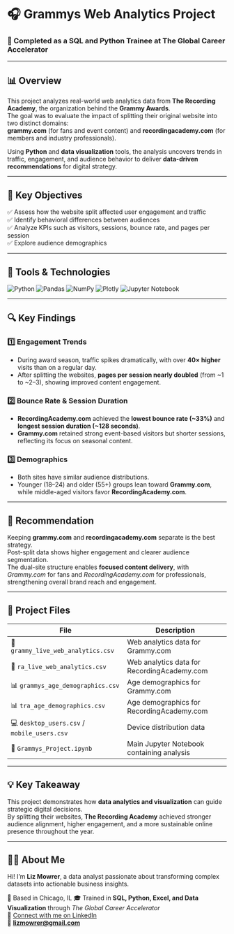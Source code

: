 # 🎧 Grammys Web Analytics Project  

### 🏫 Completed as a **SQL and Python Trainee** at The Global Career Accelerator

---

## 📊 Overview  
This project analyzes real-world web analytics data from **The Recording Academy**, the organization behind the **Grammy Awards**.  
The goal was to evaluate the impact of splitting their original website into two distinct domains:  
**grammy.com** (for fans and event content) and **recordingacademy.com** (for members and industry professionals).  

Using **Python** and **data visualization** tools, the analysis uncovers trends in traffic, engagement, and audience behavior to deliver **data-driven recommendations** for digital strategy.  

---

## 🧠 Key Objectives  
✅ Assess how the website split affected user engagement and traffic  
✅ Identify behavioral differences between audiences  
✅ Analyze KPIs such as visitors, sessions, bounce rate, and pages per session  
✅ Explore audience demographics 

---

## 🧰 Tools & Technologies  

![Python](https://img.shields.io/badge/Python-3776AB?logo=python&logoColor=white)
![Pandas](https://img.shields.io/badge/Pandas-150458?logo=pandas&logoColor=white)
![NumPy](https://img.shields.io/badge/NumPy-013243?logo=numpy&logoColor=white)
![Plotly](https://img.shields.io/badge/Plotly-3F4F75?logo=plotly&logoColor=white)
![Jupyter Notebook](https://img.shields.io/badge/Jupyter-F37626?logo=jupyter&logoColor=white)

---

## 🔍 Key Findings  

### 1️⃣ Engagement Trends  
- During award season, traffic spikes dramatically, with over **40× higher** visits than on a regular day.  
- After splitting the websites, **pages per session nearly doubled** (from ~1 to ~2–3), showing improved content engagement.  

### 2️⃣ Bounce Rate & Session Duration  
- **RecordingAcademy.com** achieved the **lowest bounce rate (~33%)** and **longest session duration (~128 seconds)**.  
- **Grammy.com** retained strong event-based visitors but shorter sessions, reflecting its focus on seasonal content.  

### 3️⃣ Demographics  
- Both sites have similar audience distributions.  
- Younger (18–24) and older (55+) groups lean toward **Grammy.com**, while middle-aged visitors favor **RecordingAcademy.com**.  

---

## 🧾 Recommendation  
Keeping **grammy.com** and **recordingacademy.com** separate is the best strategy.  
Post-split data shows higher engagement and clearer audience segmentation.  
The dual-site structure enables **focused content delivery**, with *Grammy.com* for fans and *RecordingAcademy.com* for professionals, strengthening overall brand reach and engagement.  

---

## 📂 Project Files  

| File | Description |
|------|--------------|
| 📄 `grammy_live_web_analytics.csv` | Web analytics data for Grammy.com |
| 📄 `ra_live_web_analytics.csv` | Web analytics data for RecordingAcademy.com |
| 📊 `grammys_age_demographics.csv` | Age demographics for Grammy.com |
| 📊 `tra_age_demographics.csv` | Age demographics for RecordingAcademy.com |
| 💻 `desktop_users.csv` / `mobile_users.csv` | Device distribution data |
| 📘 `Grammys_Project.ipynb` | Main Jupyter Notebook containing analysis |

---

## 💡 Key Takeaway  
This project demonstrates how **data analytics and visualization** can guide strategic digital decisions.  
By splitting their websites, **The Recording Academy** achieved stronger audience alignment, higher engagement, and a more sustainable online presence throughout the year.  

---

## 👩‍💻 About Me  

Hi! I’m **Liz Mowrer**, a data analyst passionate about transforming complex datasets into actionable business insights.  

📍 Based in Chicago, IL 
🎓 Trained in **SQL, Python, Excel, and Data Visualization** through *The Global Career Accelerator*  
🔗 [Connect with me on LinkedIn](https://www.linkedin.com/in/lizmowrer/)  
📧 **lizmowrer@gmail.com**
